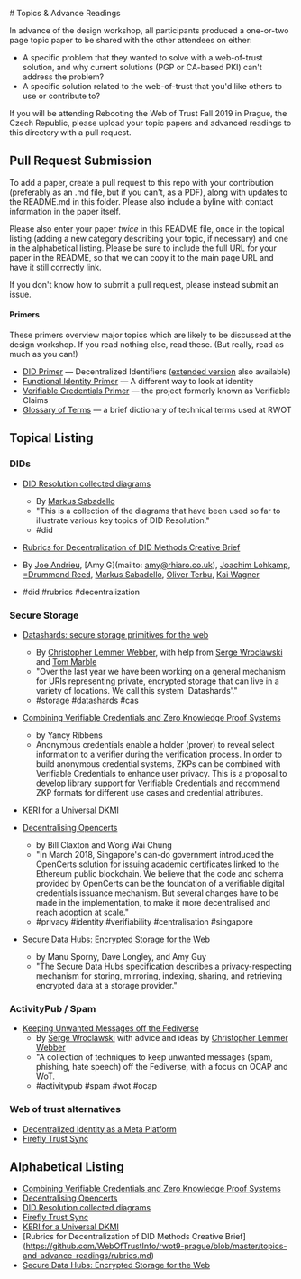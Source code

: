﻿﻿#  Topics & Advance ReadingsIn advance of the design workshop, all participants produced a one-or-two page topic paper to be shared with the other attendees on either:* A specific problem that they wanted to solve with a web-of-trust solution, and why current solutions (PGP or CA-based PKI) can't address the problem?* A specific solution related to the web-of-trust that you'd like others to use or contribute to?If you will be attending Rebooting the Web of Trust Fall 2019 in Prague, the Czech Republic, please upload your topic papers and advanced readings to this directory with a pull request.## Pull Request SubmissionTo add a paper, create a pull request to this repo with your contribution (preferably as an .md file, but if you can't, as a PDF), along with updates to the README.md in this folder. Please also include a byline with contact information in the paper itself.Please also enter your paper _twice_ in this README file, once in the topical listing (adding a new category describing your topic, if necessary) and one in the alphabetical listing. Please be sure to include the full URL for your paper in the README, so that we can copy it to the main page URL and have it still correctly link.If you don't know how to submit a pull request, please instead submit an issue.#### PrimersThese primers overview major topics which are likely to be discussedat the design workshop. If you read nothing else, read these. (Butreally, read as much as you can!)* [DID Primer](https://github.com/WebOfTrustInfo/rwot9-prague/blob/master/topics-and-advance-readings/did-primer.md) — Decentralized Identifiers ([extended version](https://github.com/WebOfTrustInfo/rwot9-prague/blob/master/topics-and-advance-readings/did-primer-extended.md) also available)* [Functional Identity Primer](https://github.com/WebOfTrustInfo/rwot9-prague/blob/master/topics-and-advance-readings/functional-identity-primer.md) — A different way to look at identity* [Verifiable Credentials Primer](https://github.com/WebOfTrustInfo/rwot9-prague/blob/master/topics-and-advance-readings/verifiable-credentials-primer.md) — the project formerly known as Verifiable Claims* [Glossary of Terms](https://github.com/WebOfTrustInfo/rwot9-prague/blob/master/topics-and-advance-readings/glossary-primer.md) — a brief dictionary of technical terms used at RWOT## Topical Listing### DIDs* [DID Resolution collected diagrams](https://github.com/WebOfTrustInfo/rwot9-prague/blob/master/topics-and-advance-readings/did-resolution-collected-diagrams.md)  * By [Markus Sabadello](https://danubetech.com/)  * "This is a collection of the diagrams that have been used so far to illustrate various key topics of DID Resolution."  * #did* [Rubrics for Decentralization of DID Methods Creative Brief](https://github.com/WebOfTrustInfo/rwot9-prague/blob/master/topics-and-advance-readings/rubrics.md) * By [Joe Andrieu](mailto:joe@legreq.com), [Amy G](mailto: amy@rhiaro.co.uk), [Joachim Lohkamp](mailto:joachim@jolocom.com), [=Drummond Reed](mailto:drummond.reed@evernym.com), [Markus Sabadello](mailto:markus@danubetech.com), [Oliver Terbu](mailto:oliver.terbu@consensys.net), [Kai Wagner](mailto:kai@jolocom.com) * #did #rubrics #decentralization### Secure Storage* [Datashards: secure storage primitives for the web](./datashards-rationale.md)  * By [Christopher Lemmer Webber](https://dustycloud.org/), with help from [Serge Wroclawski](https://emacsen.net/@emacsen) and [Tom Marble](http://info9.net/wiki/tmarble/)  * "Over the last year we have been working on a general mechanism for URIs representing private, encrypted storage that can live in a variety of locations.  We call this system 'Datashards'."  * #storage #datashards #cas* [Combining Verifiable Credentials and Zero Knowledge Proof Systems](https://github.com/WebOfTrustInfo/rwot9-prague/blob/master/topics-and-advance-readings/verifiable-credentials-and-zero-knowledge-proof-systems.md)  * by Yancy Ribbens  * Anonymous credentials enable a holder (prover) to reveal select information to a verifier during the verification process.  In order to build anonymous credential systems, ZKPs can be combined with Verifiable Credentials to enhance user privacy.  This is a proposal to develop library support for Verifiable Credentials and recommend ZKP formats for different use cases and credential attributes.* [KERI for a Universal DKMI](https://github.com/SmithSamuelM/rwot9-prague/blob/master/topics-and-advance-readings/KERI-Universal-DKMI.md)* [Decentralising Opencerts](https://github.com/waichung/rwot9-prague/blob/master/topics-and-advance-readings/Decentralising%20OpenCerts%20v2.md)  * by Bill Claxton and Wong Wai Chung  * "In March 2018, Singapore's can-do government introduced the OpenCerts solution for issuing academic certificates linked to the Ethereum public blockchain.  We believe that the code and schema provided by OpenCerts can be the foundation of a verifiable digital credentials issuance mechanism.  But several changes have to be made in the implementation, to make it more decentralised and reach adoption at scale."  * #privacy #identity #verifiability #centralisation #singapore* [Secure Data Hubs: Encrypted Storage for the Web](./secure-data-hubs.md)  * by Manu Sporny, Dave Longley, and Amy Guy  * "The Secure Data Hubs specification describes a privacy-respecting mechanism for storing, mirroring, indexing, sharing, and retrieving encrypted data at a storage provider."### ActivityPub / Spam* [Keeping Unwanted Messages off the Fediverse](./ap-unwanted-messages.md)  * By [Serge Wroclawski](http://blog.emacsen.net) with advice and ideas by [Christopher Lemmer Webber](https://dustycloud.org)  * "A collection of techniques to keep unwanted messages (spam, phishing, hate speech) off the Fediverse, with a focus on OCAP and WoT.  * #activitypub #spam #wot #ocap### Web of trust alternatives* [Decentralized Identity as a Meta Platform](https://github.com/SmithSamuelM/rwot9-prague/blob/master/topics-and-advance-readings/Decentralized-Identity-Meta-platform.md)* [Firefly Trust Sync](./firefly-trust-sync.md)## Alphabetical Listing* [Combining Verifiable Credentials and Zero Knowledge Proof Systems](https://github.com/WebOfTrustInfo/rwot9-prague/blob/master/topics-and-advance-readings/verifiable-credentials-and-zero-knowledge-proof-systems.md)* [Decentralising Opencerts](https://github.com/waichung/rwot9-prague/blob/master/topics-and-advance-readings/Decentralising%20OpenCerts%20v2.md)* [DID Resolution collected diagrams](https://github.com/WebOfTrustInfo/rwot9-prague/blob/master/topics-and-advance-readings/did-resolution-collected-diagrams.md)* [Firefly Trust Sync](https://github.com/tmarble/rwot9-prague/blob/master/topics-and-advance-readings//firefly-trust-sync.md)* [KERI for a Universal DKMI](https://github.com/SmithSamuelM/rwot9-prague/blob/master/topics-and-advance-readings/KERI-Universal-DKMI.md)* [Rubrics for Decentralization of DID Methods Creative Brief] (https://github.com/WebOfTrustInfo/rwot9-prague/blob/master/topics-and-advance-readings/rubrics.md)* [Secure Data Hubs: Encrypted Storage for the Web](./secure-data-hubs.md)